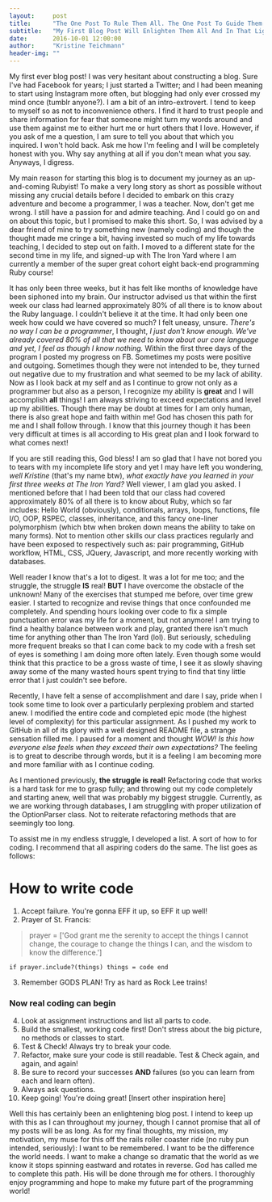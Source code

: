 ```yaml
---
layout:     post
title:      "The One Post To Rule Them All. The One Post To Guide Them."
subtitle:   "My First Blog Post Will Enlighten Them All And In That Light Combine Them."
date:       2016-10-01 12:00:00
author:     "Kristine Teichmann"
header-img: ""
---
```


My first ever blog post! I was very hesitant about constructing a blog. Sure I've had Facebook for years; I just started a Twitter; and I had been meaning to start using Instagram more often, but blogging had only ever crossed my mind once (tumblr anyone?). I am a bit of an intro-extrovert. I tend to keep to myself so as not to inconvenience others. I find it hard to trust people and share information for fear that someone might turn my words around and use them against me to either hurt me or hurt others that I love.  However, if you ask of me a question, I am sure to tell you about that which you inquired. I won't hold back. Ask me how I'm feeling and I will be completely honest with you. Why say anything at all if you don't mean what you say. Anyways, I digress.

My main reason for starting this blog is to document my journey as an up-and-coming Rubyist! To make a very long story as short as possible without missing any crucial details before I decided to embark on this crazy adventure and become a programmer, I was a teacher. Now, don't get me wrong. I still have a passion for and admire teaching. And I could go on and on about this topic, but I promised to make this short. So, I was advised by a dear friend of mine to try something new (namely coding) and though the thought made me cringe a bit, having invested so much of my life towards teaching, I decided to step out on faith. I moved to a different state for the second time in my life, and signed-up with The Iron Yard where I am currently a member of the super great cohort eight back-end programming Ruby course!

It has only been three weeks, but it has felt like months of knowledge have been siphoned into my brain. Our instructor advised us that within the first week our class had learned approximately 80% of all there is to know about the Ruby language. I couldn't believe it at the time. It had only been one week how could we have covered so much? I felt uneasy, unsure. *There's no way I can be a programmer*, I thought, *I just don't know enough. We've already covered 80% of all that we need to know about our core language and yet, I feel as though I know nothing.* Within the first three days of the program I posted my progress on FB. Sometimes my posts were positive and outgoing. Sometimes though they were not intended to be, they turned out negative due to my frustration and what seemed to be my lack of ability.  Now as I look back at my self and as I continue to grow not only as a programmer but also as a person, I recognize my ability is **great** and I will accomplish **all** things! I am always striving to exceed expectations and level up my abilities. Though there may be doubt at times for I am only human, there is also great hope and faith within me! God has chosen this path for me and I shall follow through. I know that this journey though it has been very difficult at times is all according to His great plan and I look forward to what comes next!


If you are still reading this, God bless! I am so glad that I have not bored you to tears with my incomplete life story and yet I may have left you wondering, *well Kristine* (that's my name btw), *what exactly have you learned in your first three weeks at The Iron Yard?* Well viewer, I am glad you asked. I mentioned before that I had been told that our class had covered approximately 80% of all there is to know about Ruby, which so far includes: Hello World (obviously), conditionals, arrays, loops, functions, file I/O, OOP, RSPEC, classes, inheritance, and this fancy one-liner polymorphism (which btw when broken down means the ability to take on many forms).  Not to mention other skills our class practices regularly and have been exposed to respectively such as: pair programming, GitHub workflow, HTML, CSS, JQuery, Javascript, and more recently working with databases.

Well reader I know that's a lot to digest. It was a lot for me too; and the struggle, the struggle **IS** real! **BUT** I have overcome the obstacle of the unknown! Many of the exercises that stumped me before, over time grew easier.  I started to recognize and revise things that once confounded me completely. And spending hours looking over code to fix a simple punctuation error was my life for a moment, but not anymore! I am trying to find a healthy balance between work and play, granted there isn't much time for anything other than The Iron Yard (lol).  But seriously, scheduling more frequent breaks so that I can come back to my code with a fresh set of eyes is something I am doing more often lately. Even though some would think that this practice to be a gross waste of time, I see it as slowly shaving away some of the many wasted hours spent trying to find that tiny little error that I just couldn't see before.

Recently, I have felt a sense of accomplishment and dare I say, pride when I took some time to look over a particularly perplexing problem and started anew. I modified the entire code and completed epic mode (the highest level of complexity) for this particular assignment. As I pushed my work to GitHub in all of its glory with a well designed README file, a strange sensation filled me. I paused for a moment and thought *WOW! Is this how everyone else feels when they exceed their own expectations?* The feeling is to great to describe through words, but it is a feeling I am becoming more and more familiar with as I continue coding.

As I mentioned previously, **the struggle is real!** Refactoring code that works is a hard task for me to grasp fully; and throwing out my code completely and starting anew, well that was probably my biggest struggle. Currently, as we are working through databases, I am struggling with proper utilization of the OptionParser class. Not to reiterate refactoring methods that are seemingly too long.

To assist me in my endless struggle, I developed a list. A sort of how to for coding. I recommend that all aspiring coders do the same. The list goes as follows:

# How to write code

  1. Accept failure. You're gonna EFF it up, so EFF it up well!
  2. Prayer of St. Francis:
  > prayer = ['God grant me the serenity to accept the things I cannot change, the courage to change the things I can, and the wisdom to know the difference.'] 

  `if prayer.include?(things)
    things = code
  end`

  3. Remember GODS PLAN! Try as hard as Rock Lee trains!

### Now real coding can begin

  4. Look at assignment instructions and list all parts to code.
  5. Build the smallest, working code first! Don't stress about the big picture, no methods or classes to start.
  6. Test & Check! Always try to break your code.
  7. Refactor, make sure your code is still readable. Test & Check again, and again, and again!
  8. Be sure to record your successes **AND** failures (so you can learn from each and learn often).
  9. Always ask questions.  
  10. Keep going! You're doing great! [Insert other inspiration here]

Well this has certainly been an enlightening blog post. I intend to keep up with this as I can throughout my journey, though I cannot promise that all of my posts will be as long. As for my final thoughts, my mission, my motivation, my muse for this off the rails roller coaster ride (no ruby pun intended, seriously): I want to be remembered. I want to be the difference the world needs. I want to make a change so dramatic that the world as we know it stops spinning eastward and rotates in reverse. God has called me to complete this path. His will be done through me for others. I thoroughly enjoy programming and hope to make my future part of the programming world!
